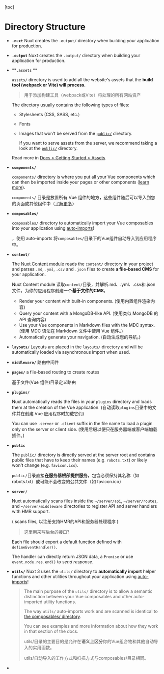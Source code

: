 [toc]

# Directory Structure

- **`.nuxt`**  Nuxt creates the `.output/` directory when building your application for production.

- **`.output`** Nuxt creates the `.output/` directory when building your application for production.

- **`.assets` **

  `assets/` directory is used to add all the website's assets that the **build tool (webpack or Vite) will process**.

  > 用于添加构建工具（webpack或Vite）将处理的所有网站资产

  The directory usually contains the following types of files:

  - Stylesheets (CSS, SASS, etc.)

  - Fonts

  - Images that won't be served from the [`public/`](https://nuxt.com/docs/guide/directory-structure/public) directory.

    If you want to serve assets from the server, we recommend taking a look at the [`public/`](https://nuxt.com/docs/guide/directory-structure/public) directory.

  Read more in [Docs > Getting Started > Assets](https://nuxt.com/docs/getting-started/assets).

- **`components/`** 

  `components/` directory is where you put all your Vue components which can then be imported inside your pages or other components ([learn more](https://vuejs.org/guide/essentials/component-basics.html#components-basics)).

  `components/` 目录是放置所有 Vue 组件的地方，这些组件随后可以导入到您的页面或其他组件中（[了解更多](https://vuejs.org/guide/essentials/component-basics.html#components-basics)）

- **`composables/`** 

  `composables/` directory to automatically import your Vue composables into your application using [auto-imports](https://nuxt.com/docs/guide/concepts/auto-imports)!

  ，使用 auto-imports 将`composables/`目录下的Vue组件自动导入到应用程序中。

- **`content/`** 

  The [Nuxt Content module](https://content.nuxtjs.org/) reads the `content/` directory in your project and parses `.md`, `.yml`, `.csv` and `.json` files to create **a file-based CMS** for your application.

  Nuxt Content module 读取`content/`目录，并解析.md、.yml、.csv和.json文件，为你的应用程序创建一个**基于文件的CMS**。

  - Render your content with built-in components. (使用内置组件渲染内容)
  - Query your content with a MongoDB-like API. (使用类似 MongoDB 的 API 查询内容)
  - Use your Vue components in Markdown files with the MDC syntax. (使用 MDC 语法在 Markdown 文件中使用 Vue 组件。)
  - Automatically generate your navigation. (自动生成您的导航。)

- **`layouts/`** Layouts are placed in the `layouts/` directory and will be automatically loaded via asynchronous import when used. 

- **`middleware/`**  路由中间件

- **`pages/`**  a file-based routing to create routes

  基于文件(Vue 组件)目录定义路由 

- **`plugins/`**

  Nuxt automatically reads the files in your `plugins` directory and loads them at the creation of the Vue application.  (自动读取`plugins`目录中的文件并在创建 Vue 应用程序时加载它们)

  You can use `.server` or `.client` suffix in the file name to load a plugin only on the server or client side. (使用后缀以便只在服务器端或客户端加载插件。)

- **`public`** 

  The `public/` directory is directly served at the server root and contains public files that have to keep their names (e.g. `robots.txt`) *or* likely won't change (e.g. `favicon.ico`).

  `public/`目录直接**在服务器根部提供服务**，包含必须保持其名称（如 robots.txt）或可能不会改变的公共文件（如 favicon.ico）

- **`server/`**

  Nuxt automatically scans files inside the `~/server/api`, `~/server/routes`, and `~/server/middleware` directories to register API and server handlers with HMR support. 

  ( scans files, 以注册支持HMR的API和服务器处理程序 )

  > 这里用来写后台的接口?

  Each file should export a default function defined with `defineEventHandler()`.

  The handler can directly return JSON data, a `Promise` or use `event.node.res.end()` to *send response*.

- **`utils/`** Nuxt 3 uses the `utils/` directory to **automatically import** helper functions and other utilities throughout your application using [auto-imports](https://nuxt.com/docs/guide/concepts/auto-imports)!

  > The main purpose of the `utils/` directory is to allow a semantic distinction between your Vue composables and other auto-imported utility functions.
  >
  > The way `utils/` auto-imports work and are scanned is identical to [the composables/ directory](https://nuxt.com/docs/guide/directory-structure/composables). 
  >
  > You can see examples and more information about how they work in that section of the docs.
  >
  > utils/目录的主要目的是允许在**语义上区分**你的Vue组合物和其他自动导入的实用函数。
  >
  > utils/自动导入的工作方式和扫描方式与composables/目录相同。

-  

